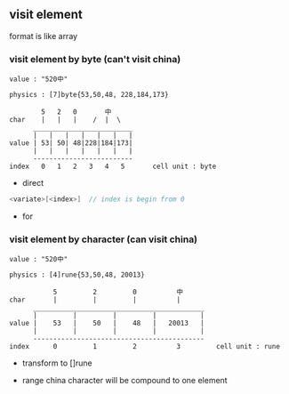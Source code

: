 ##  visit element
format is like array

###   visit element by byte (can't visit china)
```shell
value : "520中"

physics : [7]byte{53,50,48, 228,184,173}

        5   2   0       中
char    |   |   |    /  |  \ 
      _________________________
      |   |   |   |   |   |   |
value | 53| 50| 48|228|184|173|
      |   |   |   |   |   |   |
      -------------------------
index   0   1   2   3   4   5		cell unit : byte
```
* direct
```go
<variate>[<index>] 	// index is begin from 0
```
* for




###   visit element by character (can visit china)
```shell
value : "520中"

physics : [4]rune{53,50,48, 20013}

           5         2         0          中
char       |         |         |          |   
      ___________________________________________
      |         |         |         |           |
value |    53   |    50   |    48   |   20013   |
      |         |         |         |           |
      -------------------------------------------
index      0         1         2          3    		cell unit : rune
```
* transform to []rune

* range
china character will be compound to one element
